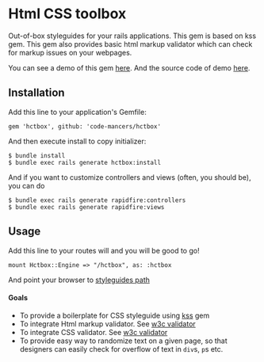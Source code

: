 # Html CSS toolbox

Out-of-box styleguides for your rails applications. This gem is based on kss gem.
This gem also provides basic html markup validator which can check for markup
issues on your webpages.


You can see a demo of this gem [here](https://hctbox.herokuapp.com).
And the source code of demo [here](https://github.com/code-mancers/hctbox-demo).

## Installation
Add this line to your application's Gemfile:

    gem 'hctbox', github: 'code-mancers/hctbox'

And then execute install to copy initializer:

    $ bundle install
    $ bundle exec rails generate hctbox:install

And if you want to customize controllers and views (often, you should be), you can do

    $ bundle exec rails generate rapidfire:controllers
    $ bundle exec rails generate rapidfire:views

## Usage

Add this line to your routes will and you will be good to go!

    mount Hctbox::Engine => "/hctbox", as: :hctbox

And point your browser to [styleguides path](http://localhost:3000/hctbox/styleguides/1)


#### Goals

- To provide a boilerplate for CSS styleguide using [kss](https://github.com/kneath/kss)
  gem
- To integrate Html markup validator. See [w3c validator](http://validator.w3.org/)
- To integrate CSS validator. See [w3c validator](http://jigsaw.w3.org/css-validator/)
- To provide easy way to randomize text on a given page, so that designers can easily
  check for overflow of text in `div`s, `p`s etc.
